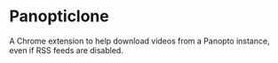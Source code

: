 # Panopticlone

A Chrome extension to help download videos from a Panopto instance, even if RSS feeds are disabled.
